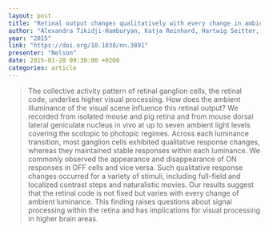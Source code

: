 ```yaml
---
layout: post
title: "Retinal output changes qualitatively with every change in ambient illuminance"
author: "Alexandra Tikidji-Hamburyan, Katja Reinhard, Hartwig Seitter, Anahit Hovhannisyan, Christopher A Procyk, Annette E Allen, Martin Schenk, Robert J Lucas & Thomas A Münch"
year: "2015"
link: "https://doi.org/10.1038/nn.3891"
presenter: "Nelson"
date: 2015-01-28 09:30:00 +0200
categories: article
---
```


> The collective activity pattern of retinal ganglion cells, the retinal code,
> underlies higher visual processing. How does the ambient illuminance of the
> visual scene influence this retinal output? We recorded from isolated mouse
> and pig retina and from mouse dorsal lateral geniculate nucleus in vivo at up
> to seven ambient light levels covering the scotopic to photopic regimes.
> Across each luminance transition, most ganglion cells exhibited qualitative
> response changes, whereas they maintained stable responses within each
> luminance. We commonly observed the appearance and disappearance of ON
> responses in OFF cells and vice versa. Such qualitative response changes
> occurred for a variety of stimuli, including full-field and localized contrast
> steps and naturalistic movies. Our results suggest that the retinal code is
> not fixed but varies with every change of ambient luminance. This finding
> raises questions about signal processing within the retina and has
> implications for visual processing in higher brain areas.
